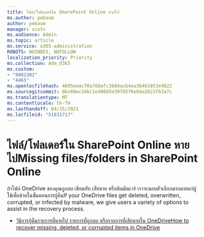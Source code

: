 ```yaml
---
title: ไฟล์/โฟลเดอร์ใน SharePoint Online หายไป
ms.author: pebaum
author: pebaum
manager: scotv
ms.audience: Admin
ms.topic: article
ms.service: o365-administration
ROBOTS: NOINDEX, NOFOLLOW
localization_priority: Priority
ms.collection: Adm_O365
ms.custom:
- "9002302"
- "4465"
ms.openlocfilehash: 4895eeacf0a766efc3684acb4ea36461853e9822
ms.sourcegitcommit: 8bc60ec34bc1e40685e3976576e04a2623f63a7c
ms.translationtype: MT
ms.contentlocale: th-TH
ms.lasthandoff: 04/15/2021
ms.locfileid: "51831717"
---
```

# <a name="missing-filesfolders-in-sharepoint-online"></a><span data-ttu-id="53782-102">ไฟล์/โฟลเดอร์ใน SharePoint Online หายไป</span><span class="sxs-lookup"><span data-stu-id="53782-102">Missing files/folders in SharePoint Online</span></span>

<span data-ttu-id="53782-103">ถ้าไฟล์ OneDrive ของคุณถูกลบ เขียนทับ เสียหาย หรือติดมัลแวร์ เราจะมอบตัวเลือกมากมายแก่ผู้ใช้เพื่อช่วยในขั้นตอนการกู้คืน</span><span class="sxs-lookup"><span data-stu-id="53782-103">If your OneDrive files get deleted, overwritten, corrupted, or infected by malware, we give users a variety of options to assist in the recovery process.</span></span>

- [<span data-ttu-id="53782-104">วิธีการกู้คืนรายการที่หายไป รายการที่ถูกลบ หรือรายการที่เสียหายใน OneDrive</span><span class="sxs-lookup"><span data-stu-id="53782-104">How to recover missing, deleted, or corrupted items in OneDrive</span></span>](https://go.microsoft.com/fwlink/?linkid=2125166)
